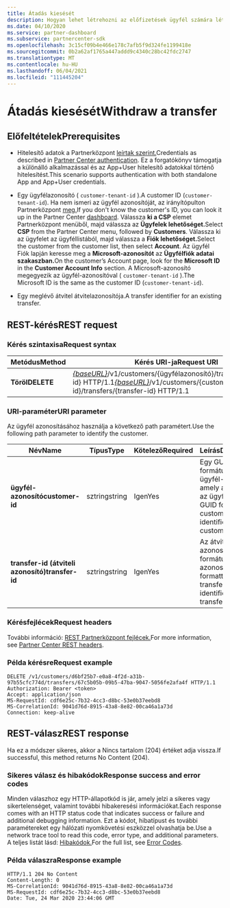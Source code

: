 ```yaml
---
title: Átadás kiesését
description: Hogyan lehet létrehozni az előfizetések ügyfél számára létrehozott átvitelét.
ms.date: 04/10/2020
ms.service: partner-dashboard
ms.subservice: partnercenter-sdk
ms.openlocfilehash: 3c15cf09b4e466e178c7afb5f9d324fe1199418e
ms.sourcegitcommit: 0b2a62af1765a447addd9c4340c28bc42fdc2747
ms.translationtype: MT
ms.contentlocale: hu-HU
ms.lasthandoff: 06/04/2021
ms.locfileid: "111445204"
---
```

# <a name="withdraw-a-transfer"></a><span data-ttu-id="fc041-103">Átadás kiesését</span><span class="sxs-lookup"><span data-stu-id="fc041-103">Withdraw a transfer</span></span>

## <a name="prerequisites"></a><span data-ttu-id="fc041-104">Előfeltételek</span><span class="sxs-lookup"><span data-stu-id="fc041-104">Prerequisites</span></span>

- <span data-ttu-id="fc041-105">Hitelesítő adatok a Partnerközpont [leírtak szerint.](partner-center-authentication.md)</span><span class="sxs-lookup"><span data-stu-id="fc041-105">Credentials as described in [Partner Center authentication](partner-center-authentication.md).</span></span> <span data-ttu-id="fc041-106">Ez a forgatókönyv támogatja a különálló alkalmazással és az App+User hitelesítő adatokkal történő hitelesítést.</span><span class="sxs-lookup"><span data-stu-id="fc041-106">This scenario supports authentication with both standalone App and App+User credentials.</span></span>

- <span data-ttu-id="fc041-107">Egy ügyfélazonosító ( `customer-tenant-id` ).</span><span class="sxs-lookup"><span data-stu-id="fc041-107">A customer ID (`customer-tenant-id`).</span></span> <span data-ttu-id="fc041-108">Ha nem ismeri az ügyfél azonosítóját, az irányítópulton Partnerközpont [meg.](https://partner.microsoft.com/dashboard)</span><span class="sxs-lookup"><span data-stu-id="fc041-108">If you don't know the customer's ID, you can look it up in the Partner Center [dashboard](https://partner.microsoft.com/dashboard).</span></span> <span data-ttu-id="fc041-109">Válassza **ki a CSP** elemet Partnerközpont menüből, majd válassza az **Ügyfelek lehetőséget.**</span><span class="sxs-lookup"><span data-stu-id="fc041-109">Select **CSP** from the Partner Center menu, followed by **Customers**.</span></span> <span data-ttu-id="fc041-110">Válassza ki az ügyfelet az ügyféllistából, majd válassza a **Fiók lehetőséget.**</span><span class="sxs-lookup"><span data-stu-id="fc041-110">Select the customer from the customer list, then select **Account**.</span></span> <span data-ttu-id="fc041-111">Az ügyfél Fiók lapján keresse meg a **Microsoft-azonosítót** az **Ügyfélfiók adatai szakaszban.**</span><span class="sxs-lookup"><span data-stu-id="fc041-111">On the customer’s Account page, look for the **Microsoft ID** in the **Customer Account Info** section.</span></span> <span data-ttu-id="fc041-112">A Microsoft-azonosító megegyezik az ügyfél-azonosítóval ( `customer-tenant-id` ).</span><span class="sxs-lookup"><span data-stu-id="fc041-112">The Microsoft ID is the same as the customer ID  (`customer-tenant-id`).</span></span>

- <span data-ttu-id="fc041-113">Egy meglévő átvitel átvitelazonosítója.</span><span class="sxs-lookup"><span data-stu-id="fc041-113">A transfer identifier for an existing transfer.</span></span>

## <a name="rest-request"></a><span data-ttu-id="fc041-114">REST-kérés</span><span class="sxs-lookup"><span data-stu-id="fc041-114">REST request</span></span>

### <a name="request-syntax"></a><span data-ttu-id="fc041-115">Kérés szintaxisa</span><span class="sxs-lookup"><span data-stu-id="fc041-115">Request syntax</span></span>

| <span data-ttu-id="fc041-116">Metódus</span><span class="sxs-lookup"><span data-stu-id="fc041-116">Method</span></span>    | <span data-ttu-id="fc041-117">Kérés URI-ja</span><span class="sxs-lookup"><span data-stu-id="fc041-117">Request URI</span></span>                                                                                                 |
|-----------|-------------------------------------------------------------------------------------------------------------|
| <span data-ttu-id="fc041-118">**Töröl**</span><span class="sxs-lookup"><span data-stu-id="fc041-118">**DELETE**</span></span>| <span data-ttu-id="fc041-119">[*{baseURL}*](partner-center-rest-urls.md)/v1/customers/{ügyfélazonosító}/transfers/{transfer-id} HTTP/1.1</span><span class="sxs-lookup"><span data-stu-id="fc041-119">[*{baseURL}*](partner-center-rest-urls.md)/v1/customers/{customer-id}/transfers/{transfer-id} HTTP/1.1</span></span>      |

### <a name="uri-parameter"></a><span data-ttu-id="fc041-120">URI-paraméter</span><span class="sxs-lookup"><span data-stu-id="fc041-120">URI parameter</span></span>

<span data-ttu-id="fc041-121">Az ügyfél azonosításához használja a következő path paramétert.</span><span class="sxs-lookup"><span data-stu-id="fc041-121">Use the following path parameter to identify the customer.</span></span>

| <span data-ttu-id="fc041-122">Név</span><span class="sxs-lookup"><span data-stu-id="fc041-122">Name</span></span>            | <span data-ttu-id="fc041-123">Típus</span><span class="sxs-lookup"><span data-stu-id="fc041-123">Type</span></span>     | <span data-ttu-id="fc041-124">Kötelező</span><span class="sxs-lookup"><span data-stu-id="fc041-124">Required</span></span> | <span data-ttu-id="fc041-125">Leírás</span><span class="sxs-lookup"><span data-stu-id="fc041-125">Description</span></span>                                                            |
|-----------------|----------|----------|------------------------------------------------------------------------|
| <span data-ttu-id="fc041-126">**ügyfél-azonosító**</span><span class="sxs-lookup"><span data-stu-id="fc041-126">**customer-id**</span></span> | <span data-ttu-id="fc041-127">sztring</span><span class="sxs-lookup"><span data-stu-id="fc041-127">string</span></span>   | <span data-ttu-id="fc041-128">Igen</span><span class="sxs-lookup"><span data-stu-id="fc041-128">Yes</span></span>      | <span data-ttu-id="fc041-129">Egy GUID formátumú ügyfél-azonosító, amely azonosítja az ügyfelet.</span><span class="sxs-lookup"><span data-stu-id="fc041-129">A GUID formatted customer-id that identifies the customer.</span></span>             |
| <span data-ttu-id="fc041-130">**transfer-id (átviteli azonosító)**</span><span class="sxs-lookup"><span data-stu-id="fc041-130">**transfer-id**</span></span> | <span data-ttu-id="fc041-131">sztring</span><span class="sxs-lookup"><span data-stu-id="fc041-131">string</span></span>   | <span data-ttu-id="fc041-132">Igen</span><span class="sxs-lookup"><span data-stu-id="fc041-132">Yes</span></span>      | <span data-ttu-id="fc041-133">Az átvitelt azonosító GUID formátumú átviteli azonosító.</span><span class="sxs-lookup"><span data-stu-id="fc041-133">A GUID formatted transfer-id that identifies the transfer.</span></span>             |

### <a name="request-headers"></a><span data-ttu-id="fc041-134">Kérésfejlécek</span><span class="sxs-lookup"><span data-stu-id="fc041-134">Request headers</span></span>

<span data-ttu-id="fc041-135">További információ: [REST Partnerközpont fejlécek.](headers.md)</span><span class="sxs-lookup"><span data-stu-id="fc041-135">For more information, see [Partner Center REST headers](headers.md).</span></span>

### <a name="request-example"></a><span data-ttu-id="fc041-136">Példa kérésre</span><span class="sxs-lookup"><span data-stu-id="fc041-136">Request example</span></span>

```http
DELETE /v1/customers/d6bf25b7-e0a8-4f2d-a31b-97b55cfc774d/transfers/67c5b05b-09b5-47ba-9047-5056fe2afa4f HTTP/1.1
Authorization: Bearer <token>
Accept: application/json
MS-RequestId: cdf6e25c-7b32-4cc3-d8bc-53e0b37eebd8
MS-CorrelationId: 9041d76d-8915-43a8-8e82-00ca46a1a73d
Connection: keep-alive
```

## <a name="rest-response"></a><span data-ttu-id="fc041-137">REST-válasz</span><span class="sxs-lookup"><span data-stu-id="fc041-137">REST response</span></span>

<span data-ttu-id="fc041-138">Ha ez a módszer sikeres, akkor a Nincs tartalom (204) értéket adja vissza.</span><span class="sxs-lookup"><span data-stu-id="fc041-138">If successful, this method returns No Content (204).</span></span>

### <a name="response-success-and-error-codes"></a><span data-ttu-id="fc041-139">Sikeres válasz és hibakódok</span><span class="sxs-lookup"><span data-stu-id="fc041-139">Response success and error codes</span></span>

<span data-ttu-id="fc041-140">Minden válaszhoz egy HTTP-állapotkód is jár, amely jelzi a sikeres vagy sikertelenséget, valamint további hibakeresési információkat.</span><span class="sxs-lookup"><span data-stu-id="fc041-140">Each response comes with an HTTP status code that indicates success or failure and additional debugging information.</span></span> <span data-ttu-id="fc041-141">Ezt a kódot, hibatípust és további paramétereket egy hálózati nyomkövetési eszközzel olvashatja be.</span><span class="sxs-lookup"><span data-stu-id="fc041-141">Use a network trace tool to read this code, error type, and additional parameters.</span></span> <span data-ttu-id="fc041-142">A teljes listát lásd: [Hibakódok.](error-codes.md)</span><span class="sxs-lookup"><span data-stu-id="fc041-142">For the full list, see [Error Codes](error-codes.md).</span></span>

### <a name="response-example"></a><span data-ttu-id="fc041-143">Példa válaszra</span><span class="sxs-lookup"><span data-stu-id="fc041-143">Response example</span></span>

```http
HTTP/1.1 204 No Content
Content-Length: 0
MS-CorrelationId: 9041d76d-8915-43a8-8e82-00ca46a1a73d
MS-RequestId: cdf6e25c-7b32-4cc3-d8bc-53e0b37eebd8
Date: Tue, 24 Mar 2020 23:44:06 GMT
```
